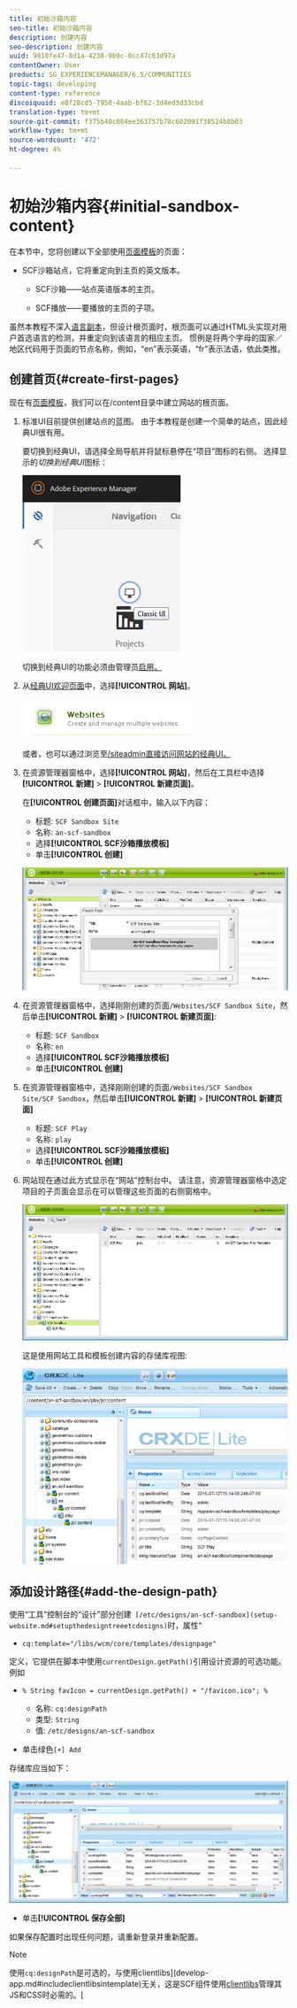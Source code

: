 ```yaml
---
title: 初始沙箱内容
seo-title: 初始沙箱内容
description: 创建内容
seo-description: 创建内容
uuid: 9810fe47-8d1a-4238-9b9c-0cc47c63d97a
contentOwner: User
products: SG_EXPERIENCEMANAGER/6.5/COMMUNITIES
topic-tags: developing
content-type: reference
discoiquuid: e8f28cd5-7950-4aab-bf62-3d4ed3d33cbd
translation-type: tm+mt
source-git-commit: f375b40c084ee363757b78c602091f38524b8b03
workflow-type: tm+mt
source-wordcount: '472'
ht-degree: 4%

---
```



# 初始沙箱内容{#initial-sandbox-content}

在本节中，您将创建以下全部使用[页面模板](initial-app.md#createthepagetemplate)的页面：

* SCF沙箱站点，它将重定向到主页的英文版本。

   * SCF沙箱——站点英语版本的主页。

   * SCF播放——要播放的主页的子项。

虽然本教程不深入[语言副本](../../help/sites-administering/tc-prep.md)，但设计根页面时，根页面可以通过HTML头实现对用户首选语言的检测，并重定向到该语言的相应主页。 惯例是将两个字母的国家／地区代码用于页面的节点名称，例如，“en”表示英语，“fr”表示法语，依此类推。

## 创建首页{#create-first-pages}

现在有[页面模板](initial-app.md#createthepagetemplate)，我们可以在/content目录中建立网站的根页面。

1. 标准UI目前提供创建站点的蓝图。 由于本教程是创建一个简单的站点，因此经典UI很有用。

   要切换到经典UI，请选择全局导航并将鼠标悬停在“项目”图标的右侧。 选择显示的&#x200B;*切换到经典UI*&#x200B;图标：

   ![经典ui](assets/classic-ui.png)

   切换到经典UI的功能必须由管理员[启用。](../../help/sites-administering/enable-classic-ui.md)

1. 从[经典UI欢迎页面](http://localhost:4502/welcome.html)中，选择&#x200B;**[!UICONTROL 网站]**。

   ![经典-ui-website](assets/classic-ui-website.png)

   或者，也可以通过浏览至[/siteadmin直接访问网站的经典UI。](http://localhost:4502/siteadmin)

1. 在资源管理器窗格中，选择&#x200B;**[!UICONTROL 网站]**，然后在工具栏中选择&#x200B;**[!UICONTROL 新建]** > **[!UICONTROL 新建页面]**。

   在&#x200B;**[!UICONTROL 创建页面]**&#x200B;对话框中，输入以下内容：

   * 标题: `SCF Sandbox Site`
   * 名称: `an-scf-sandbox`
   * 选择&#x200B;**[!UICONTROL SCF沙箱播放模板]**
   * 单击&#x200B;**[!UICONTROL 创建]**

   ![经典-ui-create-page](assets/classic-ui-create-page.png)

1. 在资源管理器窗格中，选择刚刚创建的页面`/Websites/SCF Sandbox Site`，然后单击&#x200B;**[!UICONTROL 新建]** > **[!UICONTROL 新建页面]**:

   * 标题: `SCF Sandbox`
   * 名称: `en`
   * 选择&#x200B;**[!UICONTROL SCF沙箱播放模板]**
   * 单击&#x200B;**[!UICONTROL 创建]**

1. 在资源管理器窗格中，选择刚刚创建的页面`/Websites/SCF Sandbox Site/SCF Sandbox`，然后单击&#x200B;**[!UICONTROL 新建]** > **[!UICONTROL 新建页面]**

   * 标题: `SCF Play`
   * 名称: `play`
   * 选择&#x200B;**[!UICONTROL SCF沙箱播放模板]**
   * 单击&#x200B;**[!UICONTROL 创建]**

1. 网站现在通过此方式显示在“网站”控制台中。 请注意，资源管理器窗格中选定项目的子页面会显示在可以管理这些页面的右侧窗格中。

   ![经典-ui-website-page](assets/classic-ui-website-page.png)

   这是使用网站工具和模板创建内容的存储库视图:

   ![classic-ui-repository-视图](assets/classic-ui-repository-view.png)

## 添加设计路径{#add-the-design-path}

使用“工具”控制台的“设计”部分创建` [/etc/designs/an-scf-sandbox](setup-website.md#setupthedesigntreeetcdesigns)`时，属性“

* `cq:template="/libs/wcm/core/templates/designpage"`

定义，它提供在脚本中使用`currentDesign.getPath()`引用设计资源的可选功能。 例如

* `% String favIcon = currentDesign.getPath() + "/favicon.ico"; %`


   * 名称: `cq:designPath`
   * 类型: `String`
   * 值: `/etc/designs/an-scf-sandbox`

* 单击绿色`[+] Add`

存储库应当如下：

![经典-ui-repository-path](assets/classic-ui-repository-path.png)

* 单击&#x200B;**[!UICONTROL 保存全部]**

如果保存配置时出现任何问题，请重新登录并重新配置。

>[!NOTE]
>
>使用`cq:designPath`是可选的，与使用clientlibs](develop-app.md#includeclientlibsintemplate)无关，这是SCF组件使用[clientlibs](client-customize.md#clientlibs-for-scf)管理其JS和CSS时必需的。[
